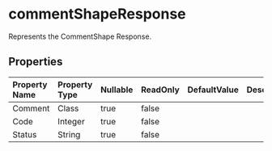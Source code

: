 # **commentShapeResponse**

Represents the CommentShape Response. 

## **Properties**

| Property Name | Property Type | Nullable |  ReadOnly | DefaultValue | Description | 
| :- | :- | :- |:- |  :- | :- |
|Comment|Class|true|false |  ||
|Code|Integer|true|false |  ||
|Status|String|true|false |  ||

